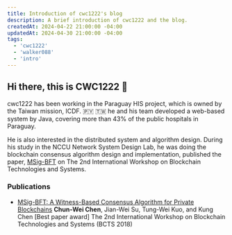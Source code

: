 ```yaml
---
title: Introduction of cwc1222's blog
description: A brief introduction of cwc1222 and the blog.
createdAt: 2024-04-22 21:00:00 -04:00
updatedAt: 2024-04-30 21:00:00 -04:00
tags:
  - 'cwc1222'
  - 'walker088'
  - 'intro'
---
```


## Hi there, this is CWC1222 👋

cwc1222 has been working in the Paraguay HIS project, which is owned by the Taiwan mission, ICDF. 🇵🇾 🇹🇼
he and his team developed a web-based system by Java, covering more than 43% of the public hospitals in Paraguay.

He is also interested in the distributed system and algorithm design. During his study in the NCCU Network System Design Lab, he was doing the blockchain consensus algorithm design and implementation,
published the paper, [MSig-BFT](https://ieeexplore.ieee.org/document/8644609) on The 2nd International Workshop on Blockchain Technologies and Systems.

### Publications

- [MSig-BFT: A Witness-Based Consensus Algorithm for Private Blockchains](https://ieeexplore.ieee.org/document/8644609)
  **Chun-Wei Chen**, Jian-Wei Su, Tung-Wei Kuo, and Kung Chen
  [Best paper award] The 2nd International Workshop on Blockchain Technologies and Systems (BCTS 2018)
